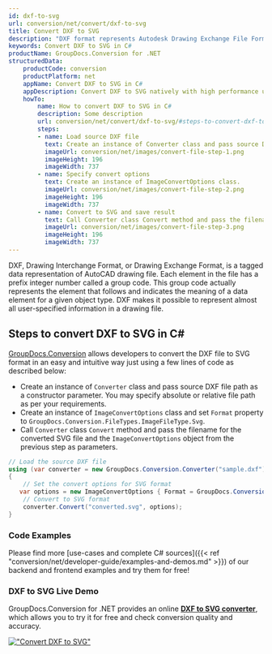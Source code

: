 ```yaml
---
id: dxf-to-svg
url: conversion/net/convert/dxf-to-svg
title: Convert DXF to SVG
description: "DXF format represents Autodesk Drawing Exchange File Format with .dxf extension. Learn how to convert DXF to SVG file programmatically in C# language using GroupDocs.Conversion for .NET library."
keywords: Convert DXF to SVG in C#
productName: GroupDocs.Conversion for .NET
structuredData:
    productCode: conversion
    productPlatform: net
    appName: Convert DXF to SVG in C#
    appDescription: Convert DXF to SVG natively with high performance using C# language and server side GroupDocs.Conversion for .NET APIs, without the use of any software like Microsoft or Open Office.
    howTo:
        name: How to convert DXF to SVG in C# 
        description: Some description
        url: conversion/net/convert/dxf-to-svg/#steps-to-convert-dxf-to-svg-in-c
        steps:
        - name: Load source DXF file 
          text: Create an instance of Converter class and pass source DXF file path as a constructor parameter. You may specify absolute or relative file path as per your requirements. 
          imageUrl: conversion/net/images/convert-file-step-1.png
          imageHeight: 196
          imageWidth: 737
        - name: Specify convert options 
          text: Create an instance of ImageConvertOptions class.
          imageUrl: conversion/net/images/convert-file-step-2.png
          imageHeight: 196
          imageWidth: 737
        - name: Convert to SVG and save result 
          text: Call Converter class Convert method and pass the filename for the converted HTML file and the ImageConvertOptions object from the previous step as parameters.
          imageUrl: conversion/net/images/convert-file-step-3.png
          imageHeight: 196
          imageWidth: 737
---
```


DXF, Drawing Interchange Format, or Drawing Exchange Format, is a tagged data representation of AutoCAD drawing file. Each element in the file has a prefix integer number called a group code. This group code actually represents the element that follows and indicates the meaning of a data element for a given object type. DXF makes it possible to represent almost all user-specified information in a drawing file.

## Steps to convert DXF to SVG in C#

[GroupDocs.Conversion](https://products.groupdocs.com/conversion/net) allows developers to convert the DXF file to SVG format in an easy and intuitive way just using a few lines of code as described below:

* Create an instance of `Converter` class and pass source DXF file path as a constructor parameter. You may specify absolute or relative file path as per your requirements. 
* Create an instance of `ImageConvertOptions` class and set `Format` property to `GroupDocs.Conversion.FileTypes.ImageFileType.Svg`.
* Call `Converter` class `Convert` method and pass the filename for the converted SVG file and the `ImageConvertOptions` object from the previous step as parameters.

```csharp
// Load the source DXF file
using (var converter = new GroupDocs.Conversion.Converter("sample.dxf"))
{
    // Set the convert options for SVG format
   var options = new ImageConvertOptions { Format = GroupDocs.Conversion.FileTypes.ImageFileType.Svg };
    // Convert to SVG format
    converter.Convert("converted.svg", options);
}
```

### Code Examples

Please find more [use-cases and complete C# sources]({{< ref "conversion/net/developer-guide/examples-and-demos.md" >}}) of our backend and frontend examples and try them for free!

### DXF to SVG Live Demo

GroupDocs.Conversion for .NET provides an online [**DXF to SVG converter**](https://products.groupdocs.app/conversion/dxf-to-svg), which allows you to try it for free and check conversion quality and accuracy.

[!["Convert DXF to SVG"](conversion/net/images/convert-to-svg/convert-dxf-to-svg.png)](https://products.groupdocs.app/conversion/dxf-to-svg)